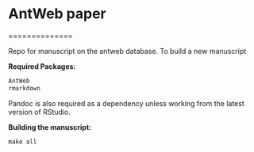 
# AntWeb paper
==============

Repo for manuscript on the antweb database. To build a new manuscript

__Required Packages:__

```r
AntWeb
rmarkdown
```

Pandoc is also required as a dependency unless working from the latest version of RStudio.

__Building the manuscript:__

```
make all
```
